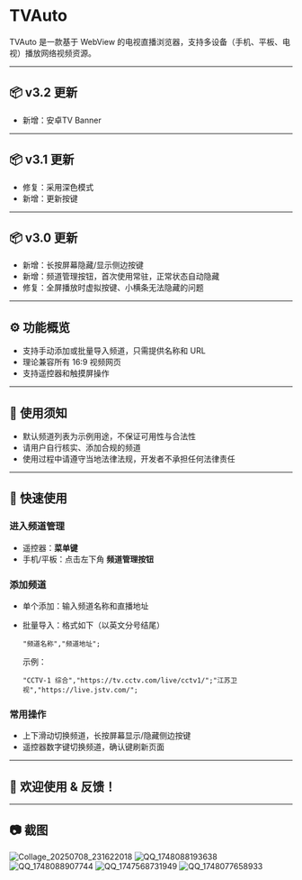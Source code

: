 # TVAuto

TVAuto 是一款基于 WebView 的电视直播浏览器，支持多设备（手机、平板、电视）播放网络视频资源。

---

## 📦 v3.2 更新

- 新增：安卓TV Banner
---

## 📦 v3.1 更新

- 修复：采用深色模式
- 新增：更新按键

---

## 📦 v3.0 更新

- 新增：长按屏幕隐藏/显示侧边按键
- 新增：频道管理按钮，首次使用常驻，正常状态自动隐藏
- 修复：全屏播放时虚拟按键、小横条无法隐藏的问题

---

## ⚙️ 功能概览

- 支持手动添加或批量导入频道，只需提供名称和 URL
- 理论兼容所有 16:9 视频网页
- 支持遥控器和触摸屏操作

---

## 🚨 使用须知

- 默认频道列表为示例用途，不保证可用性与合法性
- 请用户自行核实、添加合规的频道
- 使用过程中请遵守当地法律法规，开发者不承担任何法律责任

---

## 📖 快速使用

### 进入频道管理

- 遥控器：**菜单键**
- 手机/平板：点击左下角 **频道管理按钮**

### 添加频道

- 单个添加：输入频道名称和直播地址
- 批量导入：格式如下（以英文分号结尾）

  ```
  "频道名称","频道地址";
  ```

  示例：

  ```
  "CCTV-1 综合","https://tv.cctv.com/live/cctv1/";"江苏卫视","https://live.jstv.com/";
  ```

### 常用操作

- 上下滑动切换频道，长按屏幕显示/隐藏侧边按键
- 遥控器数字键切换频道，确认键刷新页面

---

## 🎉 欢迎使用 & 反馈！

---

## 📷 截图

![Collage_20250708_231622018](https://github.com/user-attachments/assets/4bd9dd1d-3b30-44cb-9162-a60cdf471346)
![QQ_1748088193638](https://github.com/user-attachments/assets/b5ef3582-493f-4ec2-87dc-d2910bec98cf)
![QQ_1748088907744](https://github.com/user-attachments/assets/3a4e7bdc-7b1d-412a-a4d0-e47d5ff0f7c3)
![QQ_1747568731949](https://github.com/user-attachments/assets/c78207c3-6a9f-4f5a-a2ab-cae07f6931ea)
![QQ_1748077658933](https://github.com/user-attachments/assets/596badb3-57e0-4c1e-893f-4bb57186dbcd)
